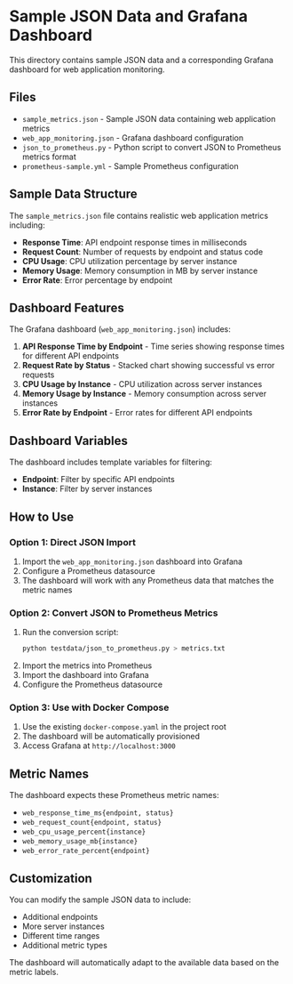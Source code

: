 # Sample JSON Data and Grafana Dashboard

This directory contains sample JSON data and a corresponding Grafana dashboard for web application monitoring.

## Files

- `sample_metrics.json` - Sample JSON data containing web application metrics
- `web_app_monitoring.json` - Grafana dashboard configuration
- `json_to_prometheus.py` - Python script to convert JSON to Prometheus metrics format
- `prometheus-sample.yml` - Sample Prometheus configuration

## Sample Data Structure

The `sample_metrics.json` file contains realistic web application metrics including:

- **Response Time**: API endpoint response times in milliseconds
- **Request Count**: Number of requests by endpoint and status code
- **CPU Usage**: CPU utilization percentage by server instance
- **Memory Usage**: Memory consumption in MB by server instance
- **Error Rate**: Error percentage by endpoint

## Dashboard Features

The Grafana dashboard (`web_app_monitoring.json`) includes:

1. **API Response Time by Endpoint** - Time series showing response times for different API endpoints
2. **Request Rate by Status** - Stacked chart showing successful vs error requests
3. **CPU Usage by Instance** - CPU utilization across server instances
4. **Memory Usage by Instance** - Memory consumption across server instances
5. **Error Rate by Endpoint** - Error rates for different API endpoints

## Dashboard Variables

The dashboard includes template variables for filtering:

- **Endpoint**: Filter by specific API endpoints
- **Instance**: Filter by server instances

## How to Use

### Option 1: Direct JSON Import

1. Import the `web_app_monitoring.json` dashboard into Grafana
2. Configure a Prometheus datasource
3. The dashboard will work with any Prometheus data that matches the metric names

### Option 2: Convert JSON to Prometheus Metrics

1. Run the conversion script:
   ```bash
   python testdata/json_to_prometheus.py > metrics.txt
   ```
2. Import the metrics into Prometheus
3. Import the dashboard into Grafana
4. Configure the Prometheus datasource

### Option 3: Use with Docker Compose

1. Use the existing `docker-compose.yaml` in the project root
2. The dashboard will be automatically provisioned
3. Access Grafana at `http://localhost:3000`

## Metric Names

The dashboard expects these Prometheus metric names:

- `web_response_time_ms{endpoint, status}`
- `web_request_count{endpoint, status}`
- `web_cpu_usage_percent{instance}`
- `web_memory_usage_mb{instance}`
- `web_error_rate_percent{endpoint}`

## Customization

You can modify the sample JSON data to include:

- Additional endpoints
- More server instances
- Different time ranges
- Additional metric types

The dashboard will automatically adapt to the available data based on the metric labels.
